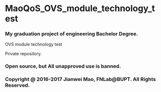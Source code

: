 # MaoQoS_OVS_module_technology_test       

### My graduation project of engineering Bachelor Degree.

OVS module technology test  

Private repository.

### Open source, but All unapproved use is banned.

### Copyright @ 2016-2017 Jianwei Mao, FNLab@BUPT. All Rights Reserved.
